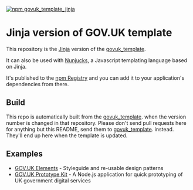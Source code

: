 [![npm govuk_template_jinja](http://img.shields.io/npm/v/govuk_template_jinja.svg)](https://www.npmjs.org/package/govuk_template_jinja)

# Jinja version of GOV.UK template

This repository is the [Jinja](http://jinja.pocoo.org/) version of the [govuk_template](https://github.com/alphagov/govuk_template).

It can also be used with [Nunjucks](https://mozilla.github.io/nunjucks/), a Javascript templating language based on Jinja.

It's published to the [npm Registry](https://www.npmjs.org/package/govuk_template_jinja) and you can add it to your application's dependencies from there.

## Build

This repo is automatically built from the [govuk_template](https://github.com/alphagov/govuk_template). when the version number is changed in that repository. Please don't send pull requests here for anything but this README, send them to [govuk_template](https://github.com/alphagov/govuk_template). instead. They'll end up here when the template is updated.

## Examples

- [GOV.UK Elements](https://github.com/alphagov/govuk_elements/) - Styleguide and re-usable design patterns
- [GOV.UK Prototype Kit](https://github.com/alphagov/govuk_prototype_kit/) - A Node.js application for quick prototyping of UK government digital services
